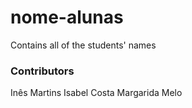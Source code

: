 # nome-alunas
Contains all of the students' names

### Contributors
Inês Martins
Isabel Costa
Margarida Melo